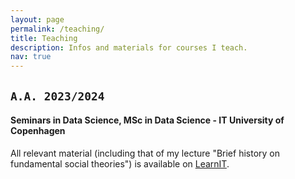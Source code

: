 ```yaml
---
layout: page
permalink: /teaching/
title: Teaching
description: Infos and materials for courses I teach. 
nav: true
---
```



## `A.A. 2023/2024`
#### Seminars in Data Science, MSc in Data Science - IT University of Copenhagen
All relevant material (including that of my lecture "Brief history on fundamental social theories") is available on [LearnIT](https://learnit.itu.dk/course/view.php?id=3022253).
